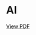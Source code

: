 # AI


[View PDF](https://github.com/leekyuyoung-ai/AI/blob/main/%EB%94%A5%EB%9F%AC%EB%8B%9DAI_%ED%8F%89%EC%9D%BC_%EC%9D%B4%EA%B7%9C%EC%98%81T.pdf)
